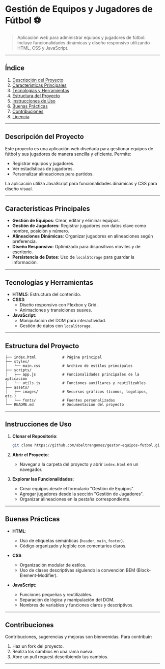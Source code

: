 # **Gestión de Equipos y Jugadores de Fútbol** ⚽

> Aplicación web para administrar equipos y jugadores de fútbol. Incluye funcionalidades dinámicas y diseño responsivo utilizando HTML, CSS y JavaScript.

---

## **Índice**
1. [Descripción del Proyecto](#descripción-del-proyecto)
2. [Características Principales](#características-principales)
3. [Tecnologías y Herramientas](#tecnologías-y-herramientas)
4. [Estructura del Proyecto](#estructura-del-proyecto)
5. [Instrucciones de Uso](#instrucciones-de-uso)
6. [Buenas Prácticas](#buenas-prácticas)
7. [Contribuciones](#contribuciones)
8. [Licencia](#licencia)

---

## **Descripción del Proyecto**

Este proyecto es una aplicación web diseñada para gestionar equipos de fútbol y sus jugadores de manera sencilla y eficiente. Permite:
- Registrar equipos y jugadores.
- Ver estadísticas de jugadores.
- Personalizar alineaciones para partidos.

La aplicación utiliza JavaScript para funcionalidades dinámicas y CSS para diseño visual.

---

## **Características Principales**

- **Gestión de Equipos**: Crear, editar y eliminar equipos.
- **Gestión de Jugadores**: Registrar jugadores con datos clave como nombre, posición y número.
- **Alineaciones Dinámicas**: Organizar jugadores en alineaciones según preferencia.
- **Diseño Responsivo**: Optimizado para dispositivos móviles y de escritorio.
- **Persistencia de Datos**: Uso de `localStorage` para guardar la información.

---

## **Tecnologías y Herramientas**

- **HTML5**: Estructura del contenido.
- **CSS3**:
  - Diseño responsivo con Flexbox y Grid.
  - Animaciones y transiciones suaves.
- **JavaScript**:
  - Manipulación del DOM para interactividad.
  - Gestión de datos con `localStorage`.

---

## **Estructura del Proyecto**

```plaintext
├── index.html            # Página principal
├── styles/
│   └── main.css          # Archivo de estilos principales
├── scripts/
│   ├── app.js            # Funcionalidades principales de la aplicación
│   └── utils.js          # Funciones auxiliares y reutilizables
├── assets/
│   ├── images/           # Recursos gráficos (íconos, logotipos, etc.)
│   └── fonts/            # Fuentes personalizadas
└── README.md             # Documentación del proyecto
```

---

## **Instrucciones de Uso**

1. **Clonar el Repositorio**:
   ```bash
   git clone https://github.com/abeltrangomez/gestor-equipos-futbol.git
   ```

2. **Abrir el Proyecto**:
   - Navegar a la carpeta del proyecto y abrir `index.html` en un navegador.

3. **Explorar las Funcionalidades**:
   - Crear equipos desde el formulario "Gestión de Equipos".
   - Agregar jugadores desde la sección "Gestión de Jugadores".
   - Organizar alineaciones en la pestaña correspondiente.

---

## **Buenas Prácticas**

- **HTML**:
  - Uso de etiquetas semánticas (`header`, `main`, `footer`).
  - Código organizado y legible con comentarios claros.

- **CSS**:
  - Organización modular de estilos.
  - Uso de clases descriptivas siguiendo la convención BEM (Block-Element-Modifier).

- **JavaScript**:
  - Funciones pequeñas y reutilizables.
  - Separación de lógica y manipulación del DOM.
  - Nombres de variables y funciones claros y descriptivos.

---

## **Contribuciones**

Contribuciones, sugerencias y mejoras son bienvenidas. Para contribuir:
1. Haz un fork del proyecto.
2. Realiza los cambios en una rama nueva.
3. Abre un pull request describiendo tus cambios.

---



